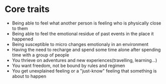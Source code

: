 <!-- TITLE: Traits -->
<!-- SUBTITLE: Traits empaths have -->

# Core traits

- Being able to feel what another person is feeling who is physically close to them
- Being able to feel the emotional residue of past events in the place it happened
- Being  susceptible to micro changes emotionaly in an environment
- Having the need to recharge and spend some time alone after spending time with a group of people
- You thrieve on adventures and new experiences(travelling, learning...)
- You want freedom, not be bound by rules and regimen
- You get unexplained feeling or a "just-know" feeling that something is about to happen
